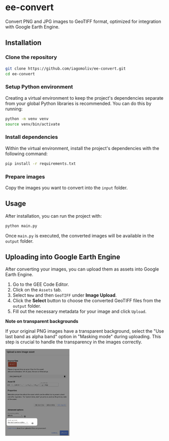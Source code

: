 # ee-convert
Convert PNG and JPG images to GeoTIFF format, optimized for integration with Google Earth Engine.

## Installation

### Clone the repository
```bash
git clone https://github.com/iagomoliv/ee-convert.git
cd ee-convert
```

### Setup Python environment

Creating a virtual environment to keep the project's dependencies separate from your global Python libraries is recommended. You can do this by running:

```bash
python -m venv venv
source venv/bin/activate
```

### Install dependencies

Within the virtual environment, install the project's dependencies with the following command:

```bash
pip install -r requirements.txt
```

### Prepare images

Copy the images you want to convert into the `input` folder.

## Usage

After installation, you can run the project with:

```bash
python main.py
```

Once `main.py` is executed, the converted images will be available in the `output` folder.

## Uploading into Google Earth Engine

After converting your images, you can upload them as assets into Google Earth Engine.

1. Go to the GEE Code Editor.
2. Click on the `Assets` tab.
3. Select `New` and then `GeoTIFF` under **Image Upload**.
4. Click the **Select** button to choose the converted GeoTIFF files from the `output` folder.
5. Fill out the necessary metadata for your image and click `Upload`.

**Note on transparent backgrounds**

If your original PNG images have a transparent background, select the "Use last band as alpha band" option in "Masking mode" during uploading. This step is crucial to handle the transparency in the images correctly.

<img src="https://github.com/iagomoliv/ee-convert/blob/main/img/masking-mode.png?raw=true" width=40%>